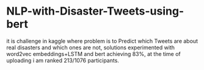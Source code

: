 # NLP-with-Disaster-Tweets-using-bert
it is challenge in kaggle where problem is to Predict which Tweets are about real disasters and which ones are not, solutions experimented with word2vec embeddings+LSTM and bert achieving 83%, at the time of uploading i am ranked 213/1076 participants.
